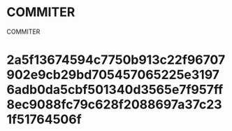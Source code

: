 # COMMITER
COMMITER






# 2a5f13674594c7750b913c22f96707902e9cb29bd705457065225e31976adb0da5cbf501340d3565e7f957ff8ec9088fc79c628f2088697a37c231f51764506f
